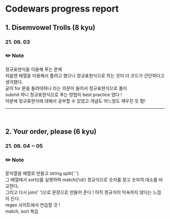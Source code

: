 # Codewars progress report

## 1. Disemvowel Trolls (8 kyu)

### 21. 06. 03

### ✏️ Note

정규표현식을 이용해 푸는 문제  
처음엔 배열을 이용해서 풀려고 했으나 정규표현식으로 하는 것이 더 코드가 간단하다고 생각했다.  
굳이 for 문을 돌려야하나 라는 의문이 들어서 정규표현식으로 풀이  
submit 하니 정규표현식으로 푸는 방법이 best practice 였다 !  
덕분에 정규표현식에 대해서 공부할 수 있었고 개념도 어느정도 깨우친 듯 함!

---

</br>

## 2. Your order, please (6 kyu)

### 21. 06. 04 ~ 05

### ✏️ Note

문자열을 배열로 만들고 string.split(' ')  
그 배열에서 sort()를 실행하여 match(/\d/) 정규식으로 숫자를 찾고 숫자의 대소를 비교한다.  
그리고 다시 join(' ')으로 문장으로 만들어 준다 !
아직 정규식이 익숙하지 않다는 느낌이 든다.  
regex 사이트에서 연습할 것 !  
match, sort 복습
